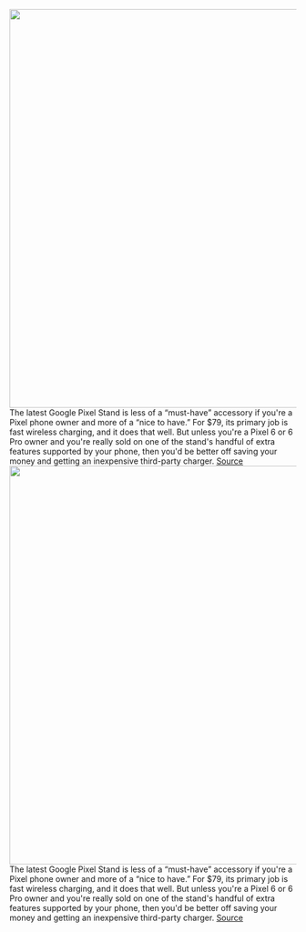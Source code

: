 <img src='https://cdn.vox-cdn.com/thumbor/kbaNCK14_DBccnWzKR1WOSNd8fs=/0x0:2040x1360/1200x675/filters:focal(860x579:1186x905)/cdn.vox-cdn.com/uploads/chorus_image/image/70419990/ajohnson_220118_4974_0002.0.jpg' width='700px' /><br/>
The latest Google Pixel Stand is less of a “must-have” accessory if you're a Pixel phone owner and more of a “nice to have.” For $79, its primary job is fast wireless charging, and it does that well. But unless you're a Pixel 6 or 6 Pro owner and you're really sold on one of the stand's handful of extra features supported by your phone, then you'd be better off saving your money and getting an inexpensive third-party charger.
<a href='https://www.theverge.com/22894924/google-pixel-stand-2nd-gen-review-price-specs'> Source <a/><img src='https://cdn.vox-cdn.com/thumbor/kbaNCK14_DBccnWzKR1WOSNd8fs=/0x0:2040x1360/1200x675/filters:focal(860x579:1186x905)/cdn.vox-cdn.com/uploads/chorus_image/image/70419990/ajohnson_220118_4974_0002.0.jpg' width='700px' /><br/>
The latest Google Pixel Stand is less of a “must-have” accessory if you're a Pixel phone owner and more of a “nice to have.” For $79, its primary job is fast wireless charging, and it does that well. But unless you're a Pixel 6 or 6 Pro owner and you're really sold on one of the stand's handful of extra features supported by your phone, then you'd be better off saving your money and getting an inexpensive third-party charger.
<a href='https://www.theverge.com/22894924/google-pixel-stand-2nd-gen-review-price-specs'> Source <a/>